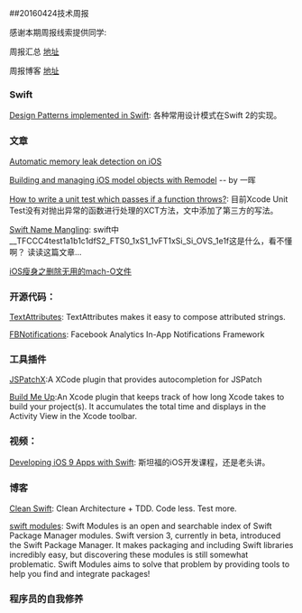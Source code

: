 
##20160424技术周报

感谢本期周报线索提供同学: 

周报汇总 [地址](https://github.com/BaiduHiDeviOS/iOS-Tech-Weekly)

周报博客 [地址](http://baiduhidevios.github.io/)

### Swift

[Design Patterns implemented in Swift](https://github.com/ochococo/Design-Patterns-In-Swift): 各种常用设计模式在Swift 2的实现。

### 文章

[Automatic memory leak detection on iOS](https://code.facebook.com/posts/583946315094347/automatic-memory-leak-detection-on-ios/?utm_source=codedot_rss_feed&utm_medium=rss&utm_campaign=RSS+Feed)

[Building and managing iOS model objects with Remodel](https://code.facebook.com/posts/1154141864616569/building-and-managing-ios-model-objects-with-remodel/) -- by 一晖

[How to write a unit test which passes if a function throws?](https://forums.developer.apple.com/thread/5824): 目前Xcode Unit Test没有对抛出异常的函数进行处理的XCT方法，文中添加了第三方的写法。

[Swift Name Mangling](https://mikeash.com/pyblog/friday-qa-2014-08-15-swift-name-mangling.html): swift中 __TFCCC4test1a1b1c1dfS2_FTS0_1xS1_1vFT1xSi_Si_OVS_1e1f这是什么，看不懂啊？ 读读这篇文章...

[iOS瘦身之删除无用的mach-O文件](http://mp.weixin.qq.com/s?__biz=MzA3ODg4MDk0Ng==&mid=2651112096&idx=1&sn=ce8fccce7d5f70e30c078e63e8ea0d15&scene=0#wechat_redirect)

### 开源代码：

[TextAttributes](https://github.com/delba/TextAttributes): TextAttributes makes it easy to compose attributed strings.

[FBNotifications](https://github.com/facebook/FBNotifications): Facebook Analytics In-App Notifications Framework


### 工具插件

[JSPatchX](https://github.com/bang590/JSPatchX):A XCode plugin that provides autocompletion for JSPatch

[Build Me Up](https://github.com/edwardaux/BuildMeUp):An Xcode plugin that keeps track of how long Xcode takes to build your project(s). It accumulates the total time and displays in the Activity View in the Xcode toolbar.

### 视频：

[Developing iOS 9 Apps with Swift](https://itunes.apple.com/us/course/developing-ios-9-apps-swift/id1104579961): 斯坦福的iOS开发课程，还是老头讲。

### 博客

[Clean Swift](http://clean-swift.com/clean-swift-ios-architecture/): Clean Architecture + TDD. Code less. Test more.

[swift modules](https://swiftmodules.com/): Swift Modules is an open and searchable index of Swift Package Manager modules. Swift version 3, currently in beta, introduced the Swift Package Manager. It makes packaging and including Swift libraries incredibly easy, but discovering these modules is still somewhat problematic. Swift Modules aims to solve that problem by providing tools to help you find and integrate packages!

### 程序员的自我修养
